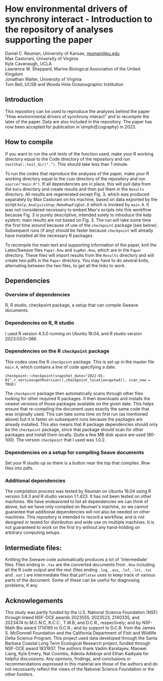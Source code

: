 # How environmental drivers of synchrony interact - Introduction to the repository of analyses supporting the paper

Daniel C. Reuman, University of Kansas, reuman@ku.edu  
Max Castorani, University of Virginia  
Kyle Cavanaugh, UCLA  
Lawrence W. Sheppard, Marine Biological Association of the United Kingdom  
Jonathan Walter, University of Virginia  
Tom Bell, UCSB and Woods Hole Oceanographic Institution  

## Introduction

This repository can be used to reproduce the analyses behind the paper "How environmental drivers of synchrony interact" and to recompile the latex of the paper. Data are also included in the repository. The paper has now been accepted for publication
in \emph{Ecography} in 2023. 

## How to compile

If you want to run the unit tests of the function used, make your R working directory equal to the Code directory of the repository and run `testthat::test_dir(".")`. This should take less than 1 minute.

To run the codes that reproduce the analyses of the paper, make your R working directory equal to the `Code` directory of the repository and run `source("main.R")`. If all dependencies are in place, this will pull data from the `Data` directory and create results and then put them in the `Results` directory. All results are regenerated except Fig. 3, which was produced separately by Max Castorani on his machine, based on data exported by the script `Kelp_AnalysisStep_MakeMapFigDat.R` which is invoked by `main.R`. It was not considered necessary to embed Max's scripts into this workflow because Fig. 3 is purely descriptive, intended solely to introduce the kelp system; main results are not based on Fig. 3. The run will take some time the first time around because of use of the `checkpoint` package (see below). Subsequent runs (if any) should be faster because `checkpoint` will already have installed all the necessary R packages.

To recompile the main text and supporting information of the paper, knit the Latex/Sweave files `Paper.Rnw` and `SupMat.Rnw`, which are in the `Paper` directory. These files will import results from the `Results` directory and will create two pdfs in the `Paper` directory. You may have to do several knits, alternating between the two files, to get all the links to work. 

## Dependencies

### Overview of dependencies

R, R studio, checkpoint package, a setup that can compile Sweave documents. 

### Dependencies on R, R studio

I used R version 4.3.0 running on Ubuntu 18.04, and R studio version 2023.03.0+386.

### Dependencies on the R `checkpoint` package

This codes uses the R `checkpoint` package. This is set up in the master file `main.R`, which contains a line of code specifying a date.

`checkpoint::checkpoint(snapshot_date="2022-01-01",r_version=getRversion(),checkpoint_location=getwd(), scan_now = TRUE)` 

The `checkpoint` package then automatically scans through other files looking for other required R packages. It then downloads and installs the newest versions of those packages available on the given date. This helps ensure that re-compiling the document uses exactly the same code that was originally used. This can take some time on first run (as mentioned above) but it is faster on subsequent runs because the packages are already installed. This also means that R package dependencies should only be the `checkpoint` package, since that package should scan for other packages and install them locally. Quite a few MB disk space are used (80-100). The version `checkpoint` that I used was 1.0.2. 

### Dependencies on a setup for compiling Seave documents

Set your R studio up so there is a button near the top that compiles .Rnw files into pdfs.

### Additional dependencies

The compilation process was tested by Reuman on Ubuntu 16.04 using R version 3.6.3 and R studio version 1.1.423. It has not been tested on other machines. We have endeavored to list all dependencies we can think of above, but we have only compiled on Reuman's machine, so we cannot guarantee that additional dependencies will not also be needed on other machines. This repository is intended to record a workflow, and is not designed or tested for distribution and wide use on multiple machines. It is not guaranteed to work on the first try without any hand-holding on arbitrary computing setups.

## Intermediate files:

Knitting the Sweave code automatically produces a lot of 'intermediate' files. Files ending in `.tex` are the converted documents from `.Rnw` including all the R code output and the rest (files ending `.log`, `.aux`, `.lof`, `.lot`, `.toc`  and `.out` ) are intermediate files that `pdflatex` uses to keep track of various parts of the document. Some of these can be useful for diagnosing problems, if any. 

## Acknowlegements

This study was partly funded by the U.S. National Science Foundation (NSF) through linked NSF-OCE awards 
2023555, 2023523, 2140335, and 2023474 to M.C.N.C, K.C.C., T.W.B, and D.C.R., respectively; and by NSF-Math Bio award 
1714195 to D.C.R.; and by support to D.C.R. from the James S. McDonnell Foundation and the California Department of Fish
and Wildlife Delta Science Program. This project used data developed through the Santa Barbara Coastal 
Long Term Ecological Research project, funded through NSF-OCE award 1831937. The authors thank Vadim Karatayev, 
Maowei Liang, Kyle Emery, Nat Coombs, Adeola Adeboje and Ethan Kadiyala for helpful discussions.
Any opinions, findings, and conclusions or recommendations expressed in this material are those of 
the authors and do not necessarily reflect the views of the National Science Foundation or the other funders. 












